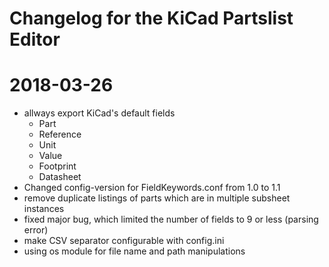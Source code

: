 Changelog for the KiCad Partslist Editor
========================================


# 2018-03-26
* allways export KiCad's default fields
  * Part
  * Reference
  * Unit
  * Value
  * Footprint
  * Datasheet
* Changed config-version for FieldKeywords.conf from 1.0 to 1.1
* remove duplicate listings of parts which are in multiple subsheet instances
* fixed major bug, which limited the number of fields to 9 or less (parsing error)
* make CSV separator configurable with config.ini
* using os module for file name and path manipulations

